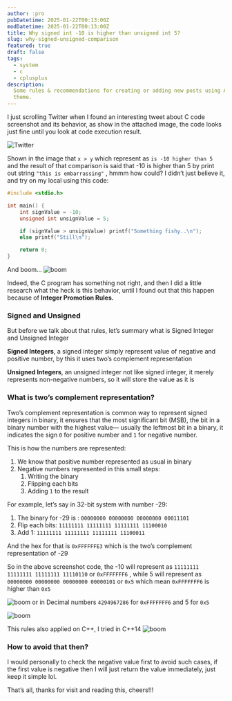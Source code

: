 ```yaml
---
author: :pro
pubDatetime: 2025-01-22T00:13:00Z
modDatetime: 2025-01-22T00:13:00Z
title: Why signed int -10 is higher than unsigned int 5?
slug: why-signed-unsigned-comparison
featured: true
draft: false
tags:
  - system
  - c
  - cplusplus
description:
  Some rules & recommendations for creating or adding new posts using AstroPaper
  theme.
---
```


I just scrolling Twitter when I found an interesting tweet about C code screenshot and its behavior, as show in the attached image, the code looks just fine until you look at code execution result.

![Twitter](@assets/images/blog/why_unsgined_signed/image.png)

Shown in the image that `x > y` which represent as `is -10 higher than 5` and the result of that comparison is said that -10 is higher than 5 by print out string `"this is embarrassing"` , hmmm how could? I didn’t just believe it, and try on my local using this code:
```c
#include <stdio.h>

int main() {
    int signValue = -10;
    unsigned int unsignValue = 5;

    if (signValue > unsignValue) printf("Something fishy..\n");
    else printf("Still\n");

    return 0;
}
```
And boom…
![boom](@assets/images/blog/why_unsgined_signed/image1.png)

Indeed, the C program has something not right, and then I did a little research what the heck is this behavior, until I found out that this happen because of **Integer Promotion Rules.**

### Signed and Unsigned

But before we talk about that rules, let’s summary what is Signed Integer and Unsigned Integer

**Signed Integers**, a signed integer simply represent value of negative and positive number, by this it uses two’s complement representation

**Unsigned Integers**, an unsigned integer not like signed integer, it merely represents non-negative numbers, so it will store the value as it is

### What is **two’s complement representation**?

Two’s complement representation is common way to represent signed integers in binary, it ensures that the most significant bit (MSB), the bit in a binary number with the highest value— usually the leftmost bit in a binary, it indicates the sign `0` for positive number and `1` for negative number.

This is how the numbers are represented:

1. We know that positive number represented as usual in binary
2. Negative numbers represented in this small steps:
    1. Writing the binary
    2. Flipping each bits
    3. Adding `1` to the result

For example, let’s say in 32-bit system with number -29:

1. The binary for -29 is : `00000000 00000000 00000000 00011101`
2. Flip each bits: `11111111 11111111 11111111 11100010`
3. Add 1: `11111111 11111111 11111111 11100011`

And the hex for that is `0xFFFFFFE3` which is the two’s complement representation of -29

So in the above screenshot code, the -10 will represent as `11111111 11111111 11111111 11110110` or `0xFFFFFFF6` , while 5 will represent as `00000000 00000000 00000000 00000101` or `0x5` which mean `0xFFFFFFF6` is higher than `0x5`

![boom](@assets/images/blog/why_unsgined_signed/image2.png)
or in Decimal numbers `4294967286` for `0xFFFFFFF6` and 5 for `0x5`

![boom](@assets/images/blog/why_unsgined_signed/image3.png)

This rules also applied on C++, I tried in C++14
![boom](@assets/images/blog/why_unsgined_signed/image4.png)

### How to avoid that then?

I would personally to check the negative value first to avoid such cases, if the first value is negative then I will just return the value immediately, just keep it simple lol.

That’s all, thanks for visit and reading this, cheers!!!
